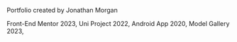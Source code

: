 Portfolio created by Jonathan Morgan

Front-End Mentor 2023, 
Uni Project      2022, 
Android App      2020, 
Model Gallery    2023, 
